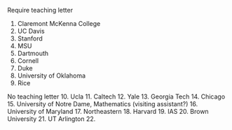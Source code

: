 Require teaching letter
1. Claremont McKenna College
2. UC Davis
3. Stanford
4. MSU
5. Dartmouth
6. Cornell
7. Duke
8. University of Oklahoma
9. Rice

No teaching letter
10. Ucla
11. Caltech
12.  Yale
13. Georgia Tech
14. Chicago
15. University of Notre Dame, Mathematics (visiting assistant?)
16. University of Maryland 
17. Northeastern
18. Harvard
19. IAS
20. Brown University
21. UT Arlington
22. 
<!--stackedit_data:
eyJoaXN0b3J5IjpbMjIwMDcyOTc0LDcyNTA5MjYwNSwxNDIzNz
Y4MDAzLDg1NjM1NDY3LC03ODkzMDYyNTYsMTgxNTA4ODgyM119

-->
